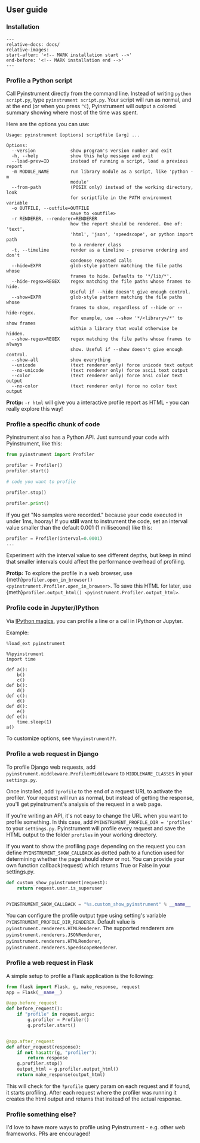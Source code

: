 User guide
----------

### Installation

```{include} ../README.md
---
relative-docs: docs/
relative-images:
start-after: '<!-- MARK installation start -->'
end-before: '<!-- MARK installation end -->'
---
```

### Profile a Python script

Call Pyinstrument directly from the command line. Instead of writing
`python script.py`, type `pyinstrument script.py`. Your script will run as
normal, and at the end (or when you press `^C`), Pyinstrument will output a
colored summary showing where most of the time was spent.

Here are the options you can use:

    Usage: pyinstrument [options] scriptfile [arg] ...

    Options:
      --version             show program's version number and exit
      -h, --help            show this help message and exit
      --load-prev=ID        instead of running a script, load a previous report
      -m MODULE_NAME        run library module as a script, like 'python -m
                            module'
      --from-path           (POSIX only) instead of the working directory, look
                            for scriptfile in the PATH environment variable
      -o OUTFILE, --outfile=OUTFILE
                            save to <outfile>
      -r RENDERER, --renderer=RENDERER
                            how the report should be rendered. One of: 'text',
                            'html', 'json', 'speedscope', or python import path
                            to a renderer class
      -t, --timeline        render as a timeline - preserve ordering and don't
                            condense repeated calls
      --hide=EXPR           glob-style pattern matching the file paths whose
                            frames to hide. Defaults to '*/lib/*'.
      --hide-regex=REGEX    regex matching the file paths whose frames to hide.
                            Useful if --hide doesn't give enough control.
      --show=EXPR           glob-style pattern matching the file paths whose
                            frames to show, regardless of --hide or --hide-regex.
                            For example, use --show '*/<library>/*' to show frames
                            within a library that would otherwise be hidden.
      --show-regex=REGEX    regex matching the file paths whose frames to always
                            show. Useful if --show doesn't give enough control.
      --show-all            show everything
      --unicode             (text renderer only) force unicode text output
      --no-unicode          (text renderer only) force ascii text output
      --color               (text renderer only) force ansi color text output
      --no-color            (text renderer only) force no color text output

**Protip:** `-r html` will give you a interactive profile report as HTML - you
can really explore this way!

### Profile a specific chunk of code

Pyinstrument also has a Python API. Just surround your code with Pyinstrument,
like this:

```python
from pyinstrument import Profiler

profiler = Profiler()
profiler.start()

# code you want to profile

profiler.stop()

profiler.print()
```

If you get "No samples were recorded." because your code executed in under
1ms, hooray! If you **still** want to instrument the code, set an interval
value smaller than the default 0.001 (1 millisecond) like this:

```python
profiler = Profiler(interval=0.0001)
...
```

Experiment with the interval value to see different depths, but keep in mind
that smaller intervals could affect the performance overhead of profiling.

**Protip:** To explore the profile in a web browser, use
{meth}`profiler.open_in_browser() <pyinstrument.Profiler.open_in_browser>`. To
save this HTML for later, use
{meth}`profiler.output_html() <pyinstrument.Profiler.output_html>`.

### Profile code in Jupyter/IPython
Via [IPython magics](https://ipython.readthedocs.io/en/stable/interactive/magics.html),
you can profile a line or a cell in IPython or Jupyter.

Example:
```python
%load_ext pyinstrument
```

```
%%pyinstrument
import time

def a():
    b()
    c()
def b():
    d()
def c():
    d()
def d():
    e()
def e():
    time.sleep(1)
a()
```

To customize options, see `%%pyinstrument??`.

### Profile a web request in Django

To profile Django web requests, add
`pyinstrument.middleware.ProfilerMiddleware` to `MIDDLEWARE_CLASSES` in your
`settings.py`.

Once installed, add `?profile` to the end of a request URL to activate the
profiler. Your request will run as normal, but instead of getting the response,
you'll get pyinstrument's analysis of the request in a web page.

If you're writing an API, it's not easy to change the URL when you want to
profile something. In this case, add  `PYINSTRUMENT_PROFILE_DIR = 'profiles'`
to your `settings.py`. Pyinstrument will profile every request and save the
HTML output to the folder `profiles` in your working directory.

If you want to show the profiling page depending on the request you can define
`PYINSTRUMENT_SHOW_CALLBACK` as dotted path to a function used for determining
whether the page should show or not.
You can provide your own function callback(request) which returns True or False
in your settings.py.

```python
def custom_show_pyinstrument(request):
    return request.user.is_superuser


PYINSTRUMENT_SHOW_CALLBACK = "%s.custom_show_pyinstrument" % __name__
```

You can configure the profile output type using setting's variable `PYINSTRUMENT_PROFILE_DIR_RENDERER`.
Default value is `pyinstrument.renderers.HTMLRenderer`. The supported renderers are
`pyinstrument.renderers.JSONRenderer`, `pyinstrument.renderers.HTMLRenderer`,
`pyinstrument.renderers.SpeedscopeRenderer`.

### Profile a web request in Flask

A simple setup to profile a Flask application is the following:

```python
from flask import Flask, g, make_response, request
app = Flask(__name__)

@app.before_request
def before_request():
    if "profile" in request.args:
        g.profiler = Profiler()
        g.profiler.start()


@app.after_request
def after_request(response):
    if not hasattr(g, "profiler"):
        return response
    g.profiler.stop()
    output_html = g.profiler.output_html()
    return make_response(output_html)
```

This will check for the `?profile` query param on each request and if found,
it starts profiling. After each request where the profiler was running it
creates the html output and returns that instead of the actual response.

### Profile something else?

I'd love to have more ways to profile using Pyinstrument - e.g. other
web frameworks. PRs are encouraged!
